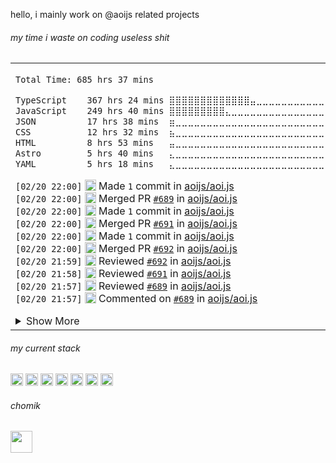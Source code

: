 

hello, i mainly work on @aoijs related projects

<h6> my time i waste on coding useless shit </h6> 
<table><tr><td>
<!--START_SECTION:waka-->

```txt
Total Time: 685 hrs 37 mins

TypeScript    367 hrs 24 mins ⣿⣿⣿⣿⣿⣿⣿⣿⣿⣿⣿⣿⣿⣤⣀⣀⣀⣀⣀⣀⣀⣀⣀⣀⣀   53.51 %
JavaScript    249 hrs 40 mins ⣿⣿⣿⣿⣿⣿⣿⣿⣿⣄⣀⣀⣀⣀⣀⣀⣀⣀⣀⣀⣀⣀⣀⣀⣀   36.36 %
JSON          17 hrs 38 mins  ⣶⣀⣀⣀⣀⣀⣀⣀⣀⣀⣀⣀⣀⣀⣀⣀⣀⣀⣀⣀⣀⣀⣀⣀⣀   02.57 %
CSS           12 hrs 32 mins  ⣦⣀⣀⣀⣀⣀⣀⣀⣀⣀⣀⣀⣀⣀⣀⣀⣀⣀⣀⣀⣀⣀⣀⣀⣀   01.83 %
HTML          8 hrs 53 mins   ⣤⣀⣀⣀⣀⣀⣀⣀⣀⣀⣀⣀⣀⣀⣀⣀⣀⣀⣀⣀⣀⣀⣀⣀⣀   01.30 %
Astro         5 hrs 40 mins   ⣄⣀⣀⣀⣀⣀⣀⣀⣀⣀⣀⣀⣀⣀⣀⣀⣀⣀⣀⣀⣀⣀⣀⣀⣀   00.83 %
YAML          5 hrs 18 mins   ⣄⣀⣀⣀⣀⣀⣀⣀⣀⣀⣀⣀⣀⣀⣀⣀⣀⣀⣀⣀⣀⣀⣀⣀⣀   00.77 %
```

<!--END_SECTION:waka-->

<!--START_SECTION:activity-->
`[02/20 22:00]` <img alt="📝" src="https://github.com/cheesits456/github-activity-readme/raw/master/icons/commit.png" align="top" height="18"> Made `1` commit in [aoijs/aoi.js](https://github.com/aoijs/aoi.js)  
`[02/20 22:00]` <img alt="🎉" src="https://github.com/cheesits456/github-activity-readme/raw/master/icons/merge.png" align="top" height="18"> Merged PR [`#689`](https://github.com//aoijs/aoi.js/pull/689 'fix: $if old parsing') in [aoijs/aoi.js](https://github.com/aoijs/aoi.js)  
`[02/20 22:00]` <img alt="📝" src="https://github.com/cheesits456/github-activity-readme/raw/master/icons/commit.png" align="top" height="18"> Made `1` commit in [aoijs/aoi.js](https://github.com/aoijs/aoi.js)  
`[02/20 22:00]` <img alt="🎉" src="https://github.com/cheesits456/github-activity-readme/raw/master/icons/merge.png" align="top" height="18"> Merged PR [`#691`](https://github.com//aoijs/aoi.js/pull/691 'Fixed getGuild() Util for sharding') in [aoijs/aoi.js](https://github.com/aoijs/aoi.js)  
`[02/20 22:00]` <img alt="📝" src="https://github.com/cheesits456/github-activity-readme/raw/master/icons/commit.png" align="top" height="18"> Made `1` commit in [aoijs/aoi.js](https://github.com/aoijs/aoi.js)  
`[02/20 22:00]` <img alt="🎉" src="https://github.com/cheesits456/github-activity-readme/raw/master/icons/merge.png" align="top" height="18"> Merged PR [`#692`](https://github.com//aoijs/aoi.js/pull/692 'fix $createApplicationCommand for message & user type') in [aoijs/aoi.js](https://github.com/aoijs/aoi.js)  
`[02/20 21:59]` <img alt="🔍" src="https://github.com/cheesits456/github-activity-readme/raw/master/icons/review.png" align="top" height="18"> Reviewed [`#692`](https://github.com//aoijs/aoi.js/pull/692 'fix $createApplicationCommand for message & user type') in [aoijs/aoi.js](https://github.com/aoijs/aoi.js)  
`[02/20 21:58]` <img alt="🔍" src="https://github.com/cheesits456/github-activity-readme/raw/master/icons/review.png" align="top" height="18"> Reviewed [`#691`](https://github.com//aoijs/aoi.js/pull/691 'Fixed getGuild() Util for sharding') in [aoijs/aoi.js](https://github.com/aoijs/aoi.js)  
`[02/20 21:57]` <img alt="🔍" src="https://github.com/cheesits456/github-activity-readme/raw/master/icons/review.png" align="top" height="18"> Reviewed [`#689`](https://github.com//aoijs/aoi.js/pull/689 'fix: $if old parsing') in [aoijs/aoi.js](https://github.com/aoijs/aoi.js)  
`[02/20 21:57]` <img alt="🗣" src="https://github.com/cheesits456/github-activity-readme/raw/master/icons/comment.png" align="top" height="18"> Commented on [`#689`](https://github.com//aoijs/aoi.js/issues/689 'fix: $if old parsing') in [aoijs/aoi.js](https://github.com/aoijs/aoi.js)  

<details><summary>Show More</summary>

`[02/16 22:18]` <img alt="📝" src="https://github.com/cheesits456/github-activity-readme/raw/master/icons/commit.png" align="top" height="18"> Made `1` commit in [aoijs/website](https://github.com/aoijs/website)  
`[02/16 22:18]` <img alt="🎉" src="https://github.com/cheesits456/github-activity-readme/raw/master/icons/merge.png" align="top" height="18"> Merged PR [`#228`](https://github.com//aoijs/website/pull/228 'Update guildRandomID.md') in [aoijs/website](https://github.com/aoijs/website)  
`[02/16 22:18]` <img alt="🗣" src="https://github.com/cheesits456/github-activity-readme/raw/master/icons/comment.png" align="top" height="18"> Commented on [`#228`](https://github.com//aoijs/website/issues/228 'Update guildRandomID.md') in [aoijs/website](https://github.com/aoijs/website)  
`[02/16 22:11]` <img alt="🗣" src="https://github.com/cheesits456/github-activity-readme/raw/master/icons/comment.png" align="top" height="18"> Commented on [`#686`](https://github.com//aoijs/aoi.js/issues/686 'fix some issues with new http functions') in [aoijs/aoi.js](https://github.com/aoijs/aoi.js)  
`[02/16 22:11]` <img alt="🗣" src="https://github.com/cheesits456/github-activity-readme/raw/master/icons/comment.png" align="top" height="18"> Commented on [`#686`](https://github.com//aoijs/aoi.js/issues/686 'fix some issues with new http functions') in [aoijs/aoi.js](https://github.com/aoijs/aoi.js)  
`[02/16 22:08]` <img alt="📝" src="https://github.com/cheesits456/github-activity-readme/raw/master/icons/commit.png" align="top" height="18"> Made `1` commit in [aoijs/aoi.js](https://github.com/aoijs/aoi.js)  
`[02/16 22:08]` <img alt="🎉" src="https://github.com/cheesits456/github-activity-readme/raw/master/icons/merge.png" align="top" height="18"> Merged PR [`#687`](https://github.com//aoijs/aoi.js/pull/687 'fix guild vanity functions') in [aoijs/aoi.js](https://github.com/aoijs/aoi.js)  
`[02/16 22:08]` <img alt="🔍" src="https://github.com/cheesits456/github-activity-readme/raw/master/icons/review.png" align="top" height="18"> Reviewed [`#687`](https://github.com//aoijs/aoi.js/pull/687 'fix guild vanity functions') in [aoijs/aoi.js](https://github.com/aoijs/aoi.js)  
`[02/16 22:07]` <img alt="✅" src="https://github.com/cheesits456/github-activity-readme/raw/master/icons/pr-open.png" align="top" height="18"> Opened PR [`#688`](https://github.com//aoijs/aoi.js/pull/688 'bump djs and add forwarding') in [aoijs/aoi.js](https://github.com/aoijs/aoi.js)  
`[02/16 22:06]` <img alt="📂" src="https://github.com/cheesits456/github-activity-readme/raw/master/icons/create-branch.png" align="top" height="18"> Created branch [`forward-messages-djs-bump`](https://github.com/aoijs/aoi.js/tree/forward-messages-djs-bump) in [aoijs/aoi.js](https://github.com/aoijs/aoi.js)  
`[02/07 17:00]` <img alt="📝" src="https://github.com/cheesits456/github-activity-readme/raw/master/icons/commit.png" align="top" height="18"> Made `1` commit in [aoijs/website](https://github.com/aoijs/website)  
`[02/07 17:00]` <img alt="🎉" src="https://github.com/cheesits456/github-activity-readme/raw/master/icons/merge.png" align="top" height="18"> Merged PR [`#227`](https://github.com//aoijs/website/pull/227 'fixed some typos (also made some 😭 )') in [aoijs/website](https://github.com/aoijs/website)  
`[02/07 16:59]` <img alt="🔍" src="https://github.com/cheesits456/github-activity-readme/raw/master/icons/review.png" align="top" height="18"> Reviewed [`#227`](https://github.com//aoijs/website/pull/227 'fixed some typos (also made some 😭 )') in [aoijs/website](https://github.com/aoijs/website)  
`[02/07 15:42]` <img alt="🔍" src="https://github.com/cheesits456/github-activity-readme/raw/master/icons/review.png" align="top" height="18"> Reviewed [`#227`](https://github.com//aoijs/website/pull/227 'fixed some typos') in [aoijs/website](https://github.com/aoijs/website)  
`[02/07 15:42]` <img alt="🔍" src="https://github.com/cheesits456/github-activity-readme/raw/master/icons/review.png" align="top" height="18"> Reviewed [`#227`](https://github.com//aoijs/website/pull/227 'fixed some typos') in [aoijs/website](https://github.com/aoijs/website)  
`[02/04 18:14]` <img alt="⭐" src="https://github.com/cheesits456/github-activity-readme/raw/master/icons/star.png" align="top" height="18"> Starred [Faf4a/ThemeLibrary](https://github.com/Faf4a/ThemeLibrary)  
`[02/03 14:45]` <img alt="📝" src="https://github.com/cheesits456/github-activity-readme/raw/master/icons/commit.png" align="top" height="18"> Made `1` commit in [Faf4a/stunning-spoon](https://github.com/Faf4a/stunning-spoon)  
`[02/03 13:59]` <img alt="📝" src="https://github.com/cheesits456/github-activity-readme/raw/master/icons/commit.png" align="top" height="18"> Made `1` commit in [aoijs/website](https://github.com/aoijs/website)  
`[02/03 13:59]` <img alt="🎉" src="https://github.com/cheesits456/github-activity-readme/raw/master/icons/merge.png" align="top" height="18"> Merged PR [`#226`](https://github.com//aoijs/website/pull/226 'fixed some typos') in [aoijs/website](https://github.com/aoijs/website)  
`[02/03 13:59]` <img alt="🔍" src="https://github.com/cheesits456/github-activity-readme/raw/master/icons/review.png" align="top" height="18"> Reviewed [`#226`](https://github.com//aoijs/website/pull/226 'fixed some typos') in [aoijs/website](https://github.com/aoijs/website)  
`[02/01 15:35]` <img alt="🗣" src="https://github.com/cheesits456/github-activity-readme/raw/master/icons/comment.png" align="top" height="18"> Commented on [`#224`](https://github.com//aoijs/website/issues/224 'updated $jsonRequest') in [aoijs/website](https://github.com/aoijs/website)  
`[02/01 15:34]` <img alt="📝" src="https://github.com/cheesits456/github-activity-readme/raw/master/icons/commit.png" align="top" height="18"> Made `1` commit in [aoijs/website](https://github.com/aoijs/website)  
`[02/01 15:34]` <img alt="🎉" src="https://github.com/cheesits456/github-activity-readme/raw/master/icons/merge.png" align="top" height="18"> Merged PR [`#224`](https://github.com//aoijs/website/pull/224 'updated $jsonRequest') in [aoijs/website](https://github.com/aoijs/website)  
`[02/01 15:28]` <img alt="📝" src="https://github.com/cheesits456/github-activity-readme/raw/master/icons/commit.png" align="top" height="18"> Made `1` commit in [aoijs/website](https://github.com/aoijs/website)  
`[02/01 08:58]` <img alt="📝" src="https://github.com/cheesits456/github-activity-readme/raw/master/icons/commit.png" align="top" height="18"> Made `2` commits in [Faf4a/themesApi](https://github.com/Faf4a/themesApi)  
`[01/25 21:43]` <img alt="📝" src="https://github.com/cheesits456/github-activity-readme/raw/master/icons/commit.png" align="top" height="18"> Made `2` commits in [aoijs/website](https://github.com/aoijs/website)  
`[01/25 11:59]` <img alt="🎉" src="https://github.com/cheesits456/github-activity-readme/raw/master/icons/merge.png" align="top" height="18"> Merged PR [`#684`](https://github.com//aoijs/aoi.js/pull/684 'Fixed bugs and added something 🐥') in [aoijs/aoi.js](https://github.com/aoijs/aoi.js)  
`[01/25 11:59]` <img alt="📝" src="https://github.com/cheesits456/github-activity-readme/raw/master/icons/commit.png" align="top" height="18"> Made `1` commit in [aoijs/aoi.js](https://github.com/aoijs/aoi.js)  
`[01/25 11:59]` <img alt="🔍" src="https://github.com/cheesits456/github-activity-readme/raw/master/icons/review.png" align="top" height="18"> Reviewed [`#684`](https://github.com//aoijs/aoi.js/pull/684 'Fixed bugs and added something 🐥') in [aoijs/aoi.js](https://github.com/aoijs/aoi.js)  

</details>
<!--END_SECTION:activity-->

</td></tr></table>

<h6> my current stack </h6> 

<code><img height="20" alt="nodejs" src="https://skillicons.dev/icons?i=nodejs"></code>
<code><img height="20" alt="javascript" src="https://skillicons.dev/icons?i=javascript"></code>
<code><img height="20" alt="typescript" src="https://skillicons.dev/icons?i=typescript"></code>
<code><img height="20" alt="react" src="https://skillicons.dev/icons?i=react"></code>
<code><img height="20" alt="tailwind" src="https://skillicons.dev/icons?i=tailwind"></code>
<code><img height="20" alt="html" src="https://skillicons.dev/icons?i=html"></code>
<code><img height="20" alt="astro" src="https://skillicons.dev/icons?i=astro"></code>

<h6> chomik </h6>
<img height="35" src="https://github.com/user-attachments/assets/3872de58-b698-42aa-93b9-bde9ba5a16a6" />
